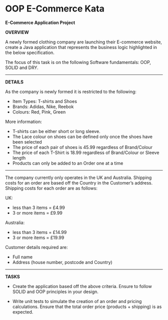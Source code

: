 # OOP E-Commerce Kata

**E-Commerce Application Project**

**OVERVIEW** 

A newly formed clothing company are launching their E-commerce website, create a Java application that represents the business logic highlighted in the below specification.

The focus of this task is on the following Software fundamentals: OOP, SOLID and DRY.

----------------------------------

**DETAILS**

As the company is newly formed it is restricted to the following:
-	 Item Types: T-shirts and Shoes
-	 Brands: Adidas, Nike, Reebok
-	 Colours: Red, Pink, Green

More information: 

- T-shirts can be either short or long sleeve.
- The Lace colour on shoes can be defined only once the shoes have been selected
- The price of each pair of shoes is 45.99 regardless of Brand/Colour
- The price of each T-Shirt is 18.99 regardless of Brand/Colour or Sleeve length
- Products can only be added to an Order one at a time

---------------------------------
The company currently only operates in the UK and Australia. 
Shipping costs for an order are based off the Country in the Customer’s address.
Shipping costs for each order are as follows:

UK: 
-	less than 3 items = £4.99
-	3 or more items = £9.99

Australia:
-	 less than 3 items = £14.99
-	 3 or more items = £19.99

Customer details required are: 
- Full name
- Address (house number, postcode and Country)

--------------------------------
**TASKS**
- Create the application based off the above criteria. Ensure to follow SOLID and OOP principles in your design.

- Write unit tests to simulate the creation of an order and pricing calculations. Ensure that the total order price (products + shipping) is as expected.
